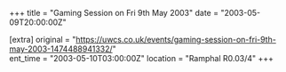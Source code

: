 +++
title = "Gaming Session on Fri 9th May 2003"
date = "2003-05-09T20:00:00Z"

[extra]
original = "https://uwcs.co.uk/events/gaming-session-on-fri-9th-may-2003-1474488941332/"    
ent_time = "2003-05-10T03:00:00Z"
location = "Ramphal R0.03/4"
+++



